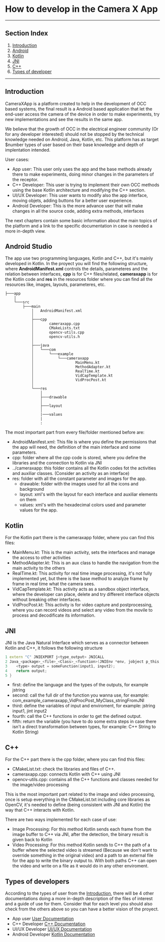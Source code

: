 
# How to develop in the Camera X App
***
## Section Index
1. [Introduction](#introduction)
2. [Android](#android-studio)
3. [Kotlin](#kotlin)
4. [JNI](#jni)
5. [C++](#c)
6. [Types of developer](#types-of-developers)
***
## Introduction
CameraXApp is a platform created to help in the development of OCC based systems, the final result is a Android based application that let the end-user access the camera of the device in order to make experiments, try new implementations and see the results in the same app.

We believe that the growth of OCC in the electrical engineer community (Or for any developer interested) should not be stopped by the technical knowledge needed on Android, Java, Kotlin, etc. This platform has as target $number types of user based on their base knowledge and depth of implentation intended.

User cases:
* App user: This user only uses the app and the base methods already there to make experiments, doing minor changes in the parameters of the receptor.
* C++ Developer: This user is trying to implement their own OCC methods using the base Kotlin architecture and modifying the C++ section.
* UI/UX Developer: This user wants to modify also the app interface, moving objets, adding buttons for a better user experience.
* Android Developer: This is the more advance user that will make changes in all the source code, adding extra methods, interfaces

The next chapters contain some basic information about the main topics of the platform and a link to the specific documentation in case is needed a more in-depth view.

## Android Studio

The app use two programming languages, Kotlin and C++, but it's mainly developed in Kotlin. In the proyect you will find the following structure, where **AndroidManifest.xml** controls the details, parameteres and the relation between interfaces, **cpp** is for C++ files/related, **cameraxapp** is for the Kotlin code and **res** in the resources folder where you can find all the resources like, images, layouts, parameteres, etc.  

```
├───app
    │   
    └───src
        ├───main
            │   AndroidManifest.xml
            │
            ├───cpp
            │       cameraxapp.cpp
            │       CMakeLists.txt
            │       opencv-utils.cpp
            │       opencv-utils.h
            │
            ├───java
            │   └───com
            │       └───example
            │           └───cameraxapp
            │                   MainMenu.kt
            │                   MethodAdapter.kt
            │                   RealTime.kt
            │                   VidCapTemplate.kt
            │                   VidProcPost.kt                
            │
            └───res
                │
                ├───drawable
                │
                ├───layout
                │
                |───values
                |
                :
```
The most important part from every file/folder mentioned before are:
* AndroidManifest.xml: This file is where you define the permissions that the app will need, the definition of the main interface and some parameters.
* cpp: folder where all the cpp code is stored, where you define the libraries and the connection to Kotlin via JNI
* ../cameraxapp: this folder contains all the Kotlin codes fot the activities and auxiliar classes. (Consider an activity as an interface)
* res: folder with all the constant parameter and images for the app.
    * drawable: folder with the images used for all the icons and background
    * layout: xml's with the layout for each interface and auxiliar elements on them
    * values: xml's with the hexadecimal colors used and parameter values for the app.

## Kotlin

For the Kotlin part there is the cameraxapp folder, where you can find this files:

* MainMenu.kt: This is the main activity, sets the interfaces and manage the access to other activities
* MethodAdapter.kt: This is an aux class to handle the navigation from the main activity to the others
* RealTime.kt: This activity for real time image processing, it's not fully implemented yet, but there is the base method to analyze frame by frame in real time what the camera sees. 
* VidCapTemplate.kt: This activity acts as a sandbox object interface, where the developer can place, delete and try different interface objects without breaking other interfaces.
* VidProcPost.kt: This activity is for video capture and postprocessing, where you can record videos and select any video from the movile to process and decodificate its information.


## JNI
<!-- TODO Muy pelao, explicar mjr como se utiliza JNI -->
JNI is the Java Natural Interface which serves as a connector between Kotlin and C++, it follows the following structure

``` cpp 
1 extern "C" JNIEXPORT j<type_output> JNICALL
2 Java_<package>_<file>_<Class>_<function>(JNIEnv *env, jobject p_this, j<type> input1, j<type> input2) {
3    <type> output = someFunction(input1, input2);
4    return output;
5 }
```

* first: define the language and the types of the outputs, for example jstring
* second: call the full dir of the function you wanna use, for example: com_example_cameraxapp_VidProcPost_MyClass_stringFromJNI
* third: define the variables of input and enviroment, for example: jstring input1, jint input2
* fourth: call the C++ functions in order to get the defined output.
* fifth: return the variable (you have to do some extra steps in case there isn't a direct transformation between types, for example: C++ String to Kotlin String)

## C++
For the C++ part there is the cpp folder, where you can find this files:

* CMakeList.txt: check the libraries and files of C++.
* cameraxapp.cpp: connects Kotlin with C++ using JNI
* opencv-utils.cpp: contains all the C++ functions and classes needed for the image/video processing

This is the most important part related to the image and video processing, once is setup everything in the CMakeList.txt including core libraries as OpenCV, it's needed to define (being consistent with JNI and Kotlin) the way that C++ interacts with Kotlin. 

There are two ways implemented for each case of use:

* Image Processing: For this method Kotlin sends each frame from the image buffer to C++ via JNI, after the detection, the binary result is given back to Kotlin
* Video Processing: For this method Kotlin sends to C++ the path of a buffer where the selected video is streamed (Because we don't want to override something in the original video) and a path to an external file for the app to write the binary output to. With both paths C++ can open the video and write on a file as it would do in any other enviroment.

## Types of developers

According to the types of user from the [Introduction](#introduction), there will be 4 other documentations doing a more in-depth description of the files of interest and a guide of use for them. Consider that for each level you should also check from the others above so you can have a better vision of the proyect.

* App user [User Documentation](docs/user_doc.md)
* C++ Developer [C++ Documentation](docs/cpp.md)
* UI/UX Developer [UI/UX Documentation](docs/cpp.md)
* Android Developer [Kotlin Documentation](docs/cpp.md)

<!-- TODO Add the other documentation links -->
